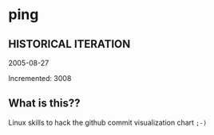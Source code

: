 # ping

## HISTORICAL ITERATION
2005-08-27

Incremented: 3008

## What is this?? 
Linux skills to hack the github commit visualization chart `;-)`
